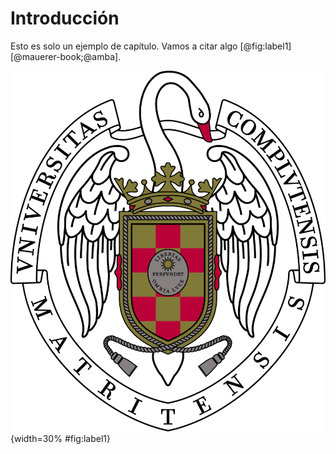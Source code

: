 <!-- Leave a blank line before the title -->

# Introducción

Esto es solo un ejemplo de capítulo. Vamos a citar algo [@fig:label1] [@mauerer-book;@amba].



![Esto es el título](img/ucmlogo.png){width=30% #fig:label1}
